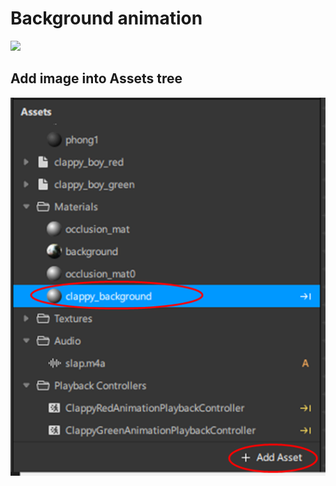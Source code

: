 # Background animation

[![](http://img.youtube.com/vi/IhHjElcZT3o/0.jpg)](http://www.youtube.com/watch?v=IhHjElcZT3o "background animation")

## Add image into Assets tree

![Add image asset as background](./images/BackgroundAnimation/add_asset.png "add asset")

